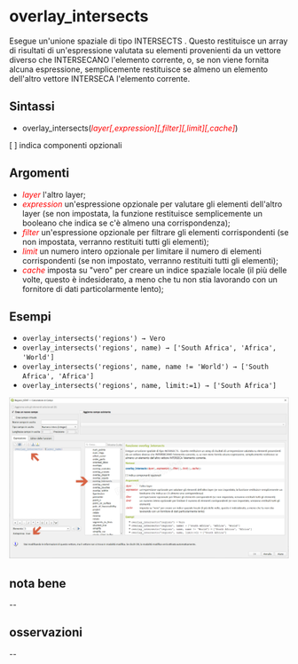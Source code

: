 # overlay_intersects

Esegue un'unione spaziale di tipo INTERSECTS . Questo restituisce un array di risultati di un'espressione valutata su elementi provenienti da un vettore diverso che INTERSECANO l'elemento corrente, o, se non viene fornita alcuna espressione, semplicemente restituisce se almeno un elemento dell'altro vettore INTERSECA l'elemento corrente.

## Sintassi

* overlay_intersects(_<span style="color:red;">layer[,expression][,filter][,limit][,cache]</span>_)

[ ] indica componenti opzionali

## Argomenti

* _<span style="color:red;">layer</span>_ l'altro layer;
* _<span style="color:red;">expression</span>_ un'espressione opzionale per valutare gli elementi dell'altro layer (se non impostata, la funzione restituisce semplicemente un booleano che indica se c'è almeno una corrispondenza);
* _<span style="color:red;">filter</span>_ un'espressione opzionale per filtrare gli elementi corrispondenti (se non impostata, verranno restituiti tutti gli elementi);
* _<span style="color:red;">limit</span>_ un numero intero opzionale per limitare il numero di elementi corrispondenti (se non impostato, verranno restituiti tutti gli elementi);
* _<span style="color:red;">cache</span>_ imposta su "vero" per creare un indice spaziale locale (il più delle volte, questo è indesiderato, a meno che tu non stia lavorando con un fornitore di dati particolarmente lento);

## Esempi

* `overlay_intersects('regions') → Vero`
* `overlay_intersects('regions', name) → ['South Africa', 'Africa', 'World']`
* `overlay_intersects('regions', name, name != 'World') → ['South Africa', 'Africa']`
* `overlay_intersects('regions', name, limit:=1) → ['South Africa']`


![](/img/geometria/refFunction/overlay_intersects.png)

## nota bene

--

## osservazioni

--

